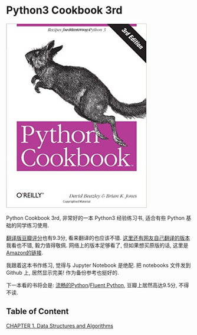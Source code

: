 # Python3 Cookbook 3rd

![img](img/PythonCookbook.jpg)

Python Cookbook 3rd, 非常好的一本 Python3 经验练习书, 适合有些 Python 基础的同学练习使用.

[翻译版豆瓣评分](https://book.douban.com/subject/26381341/)也有9.3分, 看来翻译的也应该不错. [这里还有网友自己翻译的版本](https://github.com/yidao620c/python3-cookbook)我看也不错, 毅力值得敬佩. 网络上的版本足够看了, 但如果想买原版的话, 这里是 [Amazon的链接](https://www.amazon.com/dp/B00DQV4GGY/ref=rdr_kindle_ext_tmb).

我跟着这本书作练习, 觉得与 Jupyter Notebook 是绝配. 把 notebooks 文件发到 Github 上, 居然显示完美! 作为备份参考也挺好的.

下一本看的书将会是: [流畅的Python](https://book.douban.com/subject/27028517/)/[Fluent Python](https://www.amazon.com/Fluent-Python-Concise-Effective-Programming-ebook-dp-B0131L3PW4/dp/B0131L3PW4/ref=mt_kindle?_encoding=UTF8&me=&qid=), 豆瓣上居然高达9.5分, 不得不读.

## Table of Content

[CHAPTER 1. Data Structures and Algorithms](https://github.com/BaishanLu/Python3_Cookbook/blob/master/CHAPTER%201.%20Data%20Structures%20and%20Algorithms.ipynb)
